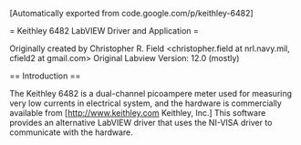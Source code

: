 [Automatically exported from code.google.com/p/keithley-6482]

= Keithley 6482 LabVIEW Driver and Application =

Originally created by Christopher R. Field <christopher.field at nrl.navy.mil, cfield2 at gmail.com>
Original Labview Version: 12.0 (mostly)

== Introduction ==

The Keithley 6482 is a dual-channel picoampere meter used for measuring very low currents in electrical system, and the hardware is commercially available from [http://www.keithley.com Keithley, Inc.] This software provides an alternative LabVIEW driver that uses the NI-VISA driver to communicate with the hardware.
